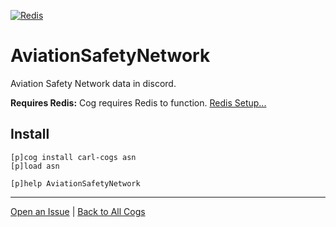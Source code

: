 [![Redis](https://img.shields.io/badge/tag-Redis-yellow?logo=git&logoColor=white)](../README.md#redis)
# AviationSafetyNetwork

Aviation Safety Network data in discord.

**Requires Redis:** Cog requires Redis to function. [Redis Setup...](../README.md#redis)

## Install

```text
[p]cog install carl-cogs asn
[p]load asn

[p]help AviationSafetyNetwork
```

---
[Open an Issue](https://github.com/smashedr/carl-cogs/issues/new?title=AviationSafetyNetwork) |
[Back to All Cogs](../README.md#public-cogs)
